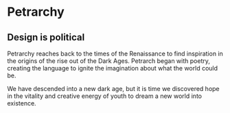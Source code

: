 # Petrarchy

## Design is political

Petrarchy reaches back to the times of the Renaissance to find inspiration in
the origins of the rise out of the Dark Ages. Petrarch began with poetry,
creating the language to ignite the imagination about what the world could be.

We have descended into a new dark age, but it is time we discovered hope in the
vitality and creative energy of youth to dream a new world into existence.
